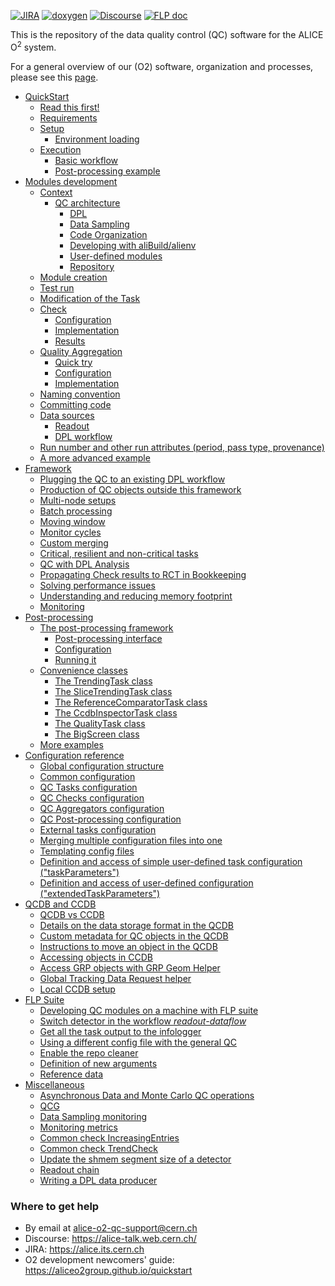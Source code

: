 <!--  \cond EXCLUDE_FOR_DOXYGEN -->
[![JIRA](https://img.shields.io/badge/JIRA-Report%20issue-blue.svg)](https://alice.its.cern.ch/jira/secure/CreateIssue.jspa?pid=11201&issuetype=1)
[![doxygen](https://img.shields.io/badge/doxygen-documentation-blue.svg)](https://aliceo2group.github.io/QualityControl/)
[![Discourse](https://img.shields.io/badge/discourse-Get%20help-blue.svg)](https://alice-talk.web.cern.ch/)
[![FLP doc](https://img.shields.io/badge/FLP-documentation-blue.svg)](https://alice-flp.docs.cern.ch/)

<!--  \endcond  --> 

This is the repository of the data quality control (QC) software for the ALICE O<sup>2</sup> system. 
 
For a general overview of our (O2) software, organization and processes, please see this [page](https://aliceo2group.github.io/).

* [QuickStart](doc/QuickStart.md)
    * [Read this first!](doc/QuickStart.md#read-this-first)
    * [Requirements](doc/QuickStart.md#requirements)
    * [Setup](doc/QuickStart.md#setup)
        * [Environment loading](doc/QuickStart.md#environment-loading)
    * [Execution](doc/QuickStart.md#execution)
        * [Basic workflow](doc/QuickStart.md#basic-workflow)
        * [Post-processing example](doc/QuickStart.md#post-processing-example)
* [Modules development](doc/ModulesDevelopment.md)
    * [Context](doc/ModulesDevelopment.md#context)
      * [QC architecture](doc/ModulesDevelopment.md#qc-architecture)
        * [DPL](doc/ModulesDevelopment.md#dpl)
        * [Data Sampling](doc/ModulesDevelopment.md#data-sampling)
        * [Code Organization](doc/ModulesDevelopment.md#code-organization)
        * [Developing with aliBuild/alienv](doc/ModulesDevelopment.md#developing-with-alibuildalienv)
        * [User-defined modules](doc/ModulesDevelopment.md#user-defined-modules)
        * [Repository](doc/ModulesDevelopment.md#repository)
    * [Module creation](doc/ModulesDevelopment.md#module-creation)
    * [Test run](doc/ModulesDevelopment.md#test-run)
    * [Modification of the Task](doc/ModulesDevelopment.md#modification-of-the-task)
    * [Check](doc/ModulesDevelopment.md#check)
        * [Configuration](doc/ModulesDevelopment.md#configuration)
        * [Implementation](doc/ModulesDevelopment.md#implementation)
        * [Results](doc/ModulesDevelopment.md#results)
    * [Quality Aggregation](doc/ModulesDevelopment.md#quality-aggregation)
        * [Quick try](doc/ModulesDevelopment.md#quick-try)
        * [Configuration](doc/ModulesDevelopment.md#configuration-1)
        * [Implementation](doc/ModulesDevelopment.md#implementation-1)
    * [Naming convention](doc/ModulesDevelopment.md#naming-convention)
    * [Committing code](doc/ModulesDevelopment.md#committing-code)
    * [Data sources](doc/ModulesDevelopment.md#data-sources)
        * [Readout](doc/ModulesDevelopment.md#readout)
        * [DPL workflow](doc/ModulesDevelopment.md#dpl-workflow)
    * [Run number and other run attributes (period, pass type, provenance)](doc/ModulesDevelopment.md#run-number-and-other-run-attributes-period-pass-type-provenance)
    * [A more advanced example](doc/ModulesDevelopment.md#a-more-advanced-example)
* [Framework](doc/Framework.md)
    * [Plugging the QC to an existing DPL workflow](doc/Framework.md#plugging-the-qc-to-an-existing-dpl-workflow)
    * [Production of QC objects outside this framework](doc/Framework.md#production-of-qc-objects-outside-this-framework)
    * [Multi-node setups](doc/Framework.md#multi-node-setups)
    * [Batch processing](doc/Framework.md#batch-processing)
    * [Moving window](doc/Framework.md#moving-window)
    * [Monitor cycles](doc/Framework.md#monitor-cycles)
    * [Custom merging](doc/Framework.md#custom-merging)
    * [Critical, resilient and non-critical tasks](doc/Framework.md#critical-resilient-and-non-critical-tasks)
    * [QC with DPL Analysis](doc/Framework.md#qc-with-dpl-analysis)
    * [Propagating Check results to RCT in Bookkeeping](doc/Framework.md#propagating-check-results-to-rct-in-bookkeeping)
    * [Solving performance issues](doc/Framework.md#solving-performance-issues)
    * [Understanding and reducing memory footprint](doc/Framework.md#understanding-and-reducing-memory-footprint)
    * [Monitoring](doc/Framework.md#monitoring)
* [Post-processing](doc/PostProcessing.md)
    * [The post-processing framework](doc/PostProcessing#the-post-processing-framework)
        * [Post-processing interface](doc/PostProcessing#post-processing-interface)
        * [Configuration](doc/PostProcessing#configuration)
        * [Running it](doc/PostProcessing#running-it)
    * [Convenience classes](doc/PostProcessing#convenience-classes)
        * [The TrendingTask class](doc/PostProcessing#the-trendingtask-class)
        * [The SliceTrendingTask class](doc/PostProcessing#the-slicetrendingtask-class)
        * [The ReferenceComparatorTask class](doc/PostProcessing#the-referencecomparatortask-class)
        * [The CcdbInspectorTask class](doc/PostProcessing#the-ccdbinspectortask-class)
        * [The QualityTask class](doc/PostProcessing#the-qualitytask-class)
        * [The BigScreen class](doc/PostProcessing#the-bigscreen-class)
    * [More examples](#more-examples)
* [Configuration reference](doc/Configuration.md)
    * [Global configuration structure](doc/Configuration.md#global-configuration-structure)
    * [Common configuration](doc/Configuration.md#common-configuration)
    * [QC Tasks configuration](doc/Configuration.md#qc-tasks-configuration)
    * [QC Checks configuration](doc/Configuration.md#qc-checks-configuration)
    * [QC Aggregators configuration](doc/Configuration.md#qc-aggregators-configuration)
    * [QC Post-processing configuration](doc/Configuration.md#qc-post-processing-configuration)
    * [External tasks configuration](doc/Configuration.md#external-tasks-configuration)
    * [Merging multiple configuration files into one](doc/Configuration.md#merging-multiple-configuration-files-into-one)
    * [Templating config files](doc/Configuration.md#templating-config-files)
    * [Definition and access of simple user-defined task configuration ("taskParameters")](doc/Configuration.md#definition-and-access-of-simple-user-defined-task-configuration-taskparameters)
    * [Definition and access of user-defined configuration ("extendedTaskParameters")](doc/Configuration.md#definition-and-access-of-user-defined-configuration-extendedtaskparameters)
* [QCDB and CCDB](doc/QCDB.md)
    * [QCDB vs CCDB](doc/QCDB.md#qcdb-vs-ccdb)
    * [Details on the data storage format in the QCDB](doc/QCDB.md#details-on-the-data-storage-format-in-the-qcdb)
    * [Custom metadata for QC objects in the QCDB](doc/QCDB.md#custom-metadata-for-qc-objects-in-the-qcdb)
    * [Instructions to move an object in the QCDB](doc/QCDB.md#instructions-to-move-an-object-in-the-qcdb)
    * [Accessing objects in CCDB](doc/QCDB.md#accessing-objects-in-ccdb)
    * [Access GRP objects with GRP Geom Helper](doc/QCDB.md#access-grp-objects-with-grp-geom-helper)
    * [Global Tracking Data Request helper](doc/QCDB.md#global-tracking-data-request-helper)
    * [Local CCDB setup](doc/QCDB.md#local-ccdb-setup)
* [FLP Suite](doc/FLPsuite.md)
    * [Developing QC modules on a machine with FLP suite](doc/FLPsuite.md#developing-qc-modules-on-a-machine-with-flp-suite)
    * [Switch detector in the workflow <em>readout-dataflow</em>](doc/FLPsuite.md#switch-detector-in-the-workflow-readout-dataflow)
    * [Get all the task output to the infologger](doc/FLPsuite.md#get-all-the-task-output-to-the-infologger)
    * [Using a different config file with the general QC](doc/FLPsuite.md#using-a-different-config-file-with-the-general-qc)
    * [Enable the repo cleaner](doc/FLPsuite.md#enable-the-repo-cleaner)
    * [Definition of new arguments](doc/FLPsuite.md#definition-of-new-arguments)
    * [Reference data](doc/FLPsuite.md#reference-data)
* [Miscellaneous](doc/Miscellaneous.md)
    * [Asynchronous Data and Monte Carlo QC operations](doc/Miscellaneous.md#asynchronous-data-and-monte-carlo-qc-operations)
    * [QCG](doc/Miscellaneous.md#qcg)
    * [Data Sampling monitoring](doc/Miscellaneous.md#data-sampling-monitoring)
    * [Monitoring metrics](doc/Miscellaneous.md#monitoring-metrics)
    * [Common check IncreasingEntries](doc/Miscellaneous.md#common-check-increasingentries)
    * [Common check TrendCheck](doc/Miscellaneous.md#common-check-trendcheck)
    * [Update the shmem segment size of a detector](doc/Miscellaneous.md#update-the-shmem-segment-size-of-a-detector)
    * [Readout chain](doc/Miscellaneous.md#readout-chain)
    * [Writing a DPL data producer](doc/Miscellaneous.md#writing-a-dpl-data-producer)

### Where to get help

* By email at [alice-o2-qc-support@cern.ch](mailto:alice-o2-qc-support@cern.ch) 
* Discourse: https://alice-talk.web.cern.ch/
* JIRA: https://alice.its.cern.ch
* O2 development newcomers' guide: https://aliceo2group.github.io/quickstart
